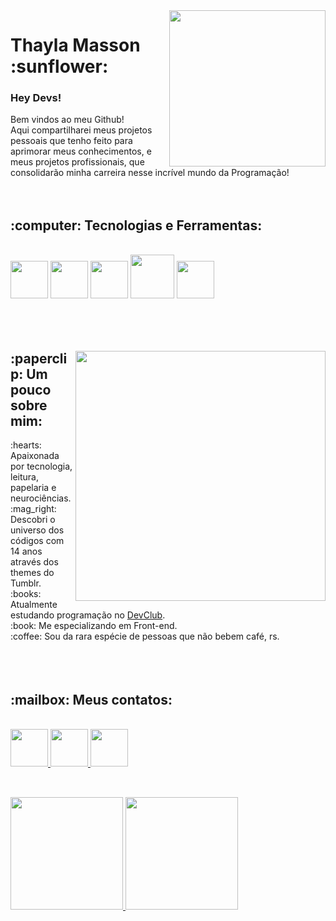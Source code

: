 <img align="right" src="https://user-images.githubusercontent.com/119693526/206932777-762014fa-eebd-432a-90a0-480c12c9c8ee.jpg" height="250"  >
<h1>Thayla Masson :sunflower:</h1>


<h3>Hey Devs!</h3>
Bem vindos ao meu Github! <br>
Aqui compartilharei meus projetos pessoais que tenho feito para aprimorar meus conhecimentos, e meus projetos profissionais, que consolidarão minha carreira nesse incrível mundo da Programação!<br><br><br>


<div>
<h2>:computer: Tecnologias e Ferramentas:</h2><br>
<img src="https://cdn.jsdelivr.net/gh/devicons/devicon/icons/html5/html5-original-wordmark.svg" width="60" height="60"/>
<img src="https://cdn.jsdelivr.net/gh/devicons/devicon/icons/css3/css3-original-wordmark.svg" width="60" height="60"/>
<img src="https://cdn.jsdelivr.net/gh/devicons/devicon/icons/javascript/javascript-original.svg" width="60" height="60"/>
<img src="https://cdn.jsdelivr.net/gh/devicons/devicon/icons/git/git-original-wordmark.svg" width="70" height="70"/>
<img src="https://cdn.jsdelivr.net/gh/devicons/devicon/icons/github/github-original-wordmark.svg" width="60" height="60"/>
</div>
<br><br><br>

<div>
<img align="right" src="https://user-images.githubusercontent.com/119693526/206933687-e84f8577-30a2-43fe-afe0-74615ab065f9.png" height="400">
<h2>:paperclip: Um pouco sobre mim:</h2>
:hearts: Apaixonada por tecnologia, leitura, papelaria e neurociências. <br>
:mag_right: Descobri o universo dos códigos com 14 anos através dos themes do Tumblr.<br>
:books: Atualmente estudando programação no <a href="https://rodolfomori.com.br/devclub/">DevClub</a>.<br>
:book: Me especializando em Front-end.<br>
:coffee: Sou da rara espécie de pessoas que não bebem café, rs. 
</div>
<br><br><br>
          
<h2>:mailbox: Meus contatos:</h2><br>
<a href="https://www.instagram.com/thaymasson/" target="_blank"><img src="https://user-images.githubusercontent.com/119693526/206927339-8f1930a7-11af-4b37-bafe-991a2a19cf2b.png" width="60" height="60" >
<a href="https://www.linkedin.com/in/thaylamasson/" target="_blank"><img src="https://user-images.githubusercontent.com/119693526/206928354-e58e3e60-af95-4daa-bdb4-d200729bacf7.png" width="60" height="60" >
<a href="mailto:thaylamasson@gmail.com" target="_blank"><img src="https://user-images.githubusercontent.com/119693526/206928614-723f84dd-db21-4e6e-b025-47c43b0a38ba.png" width="60" height="60" >        
          
          
          
          
<div>
<h2></h2><br>
<a href="https://github.com/thaylamasson">
<img height="180em" src="https://github-readme-stats.vercel.app/api/top-langs/?username=thaylamasson&layout=compact&langs_count=7&theme=gruvbox_light"/>
<img height="180em" src="https://github-readme-stats.vercel.app/api?username=thaylamasson&show_icons=true&theme=gruvbox_light&include_all_commits=true&count_private=true"/>
</div>          
          
          
          
          
       
